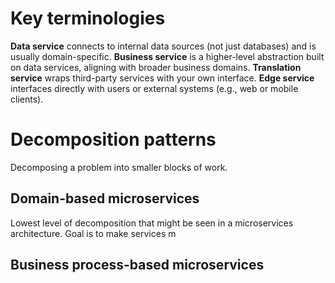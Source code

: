 # Key terminologies
**Data service** connects to internal data sources (not just databases) and is usually domain-specific.
**Business service** is a higher-level abstraction built on data services, aligning with broader business domains.
**Translation service** wraps third-party services with your own interface.
**Edge service** interfaces directly with users or external systems (e.g., web or mobile clients).
# Decomposition patterns
Decomposing a problem into smaller blocks of work.
## Domain-based microservices
Lowest level of decomposition that might be seen in a microservices architecture. Goal is to make services m
## Business process-based microservices
<!--stackedit_data:
eyJoaXN0b3J5IjpbLTQ1NDY1ODgwNSwtMzk5ODA4NTExLC01NT
g0NjYwNjMsMTk3Njk4NzQwNiwxNTQzMDg3ODQ5XX0=
-->